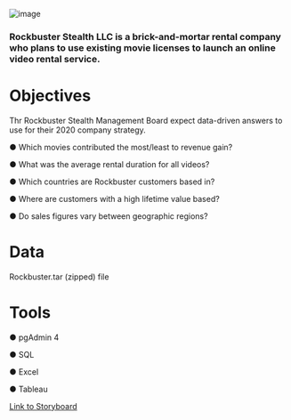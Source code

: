 ![image](http://clipart-library.com/image_gallery/980.jpg)
### Rockbuster Stealth LLC is a brick-and-mortar rental company who plans to use existing movie licenses to launch an online video rental service.
# Objectives
Thr Rockbuster Stealth Management Board expect data-driven answers to use for their 2020 company strategy. 

● Which movies contributed the most/least to revenue gain?

● What was the average rental duration for all videos?

● Which countries are Rockbuster customers based in?

● Where are customers with a high lifetime value based?

● Do sales figures vary between geographic regions?

# Data
Rockbuster.tar (zipped) file
# Tools
● pgAdmin 4

● SQL

● Excel

● Tableau

[Link to Storyboard](https://public.tableau.com/shared/KPW39TYK3?:display_count=n&:origin=viz_share_link)
